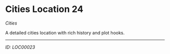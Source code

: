 # Cities Location 24

*Cities*

A detailed cities location with rich history and plot hooks.

---
*ID: LOC00023*